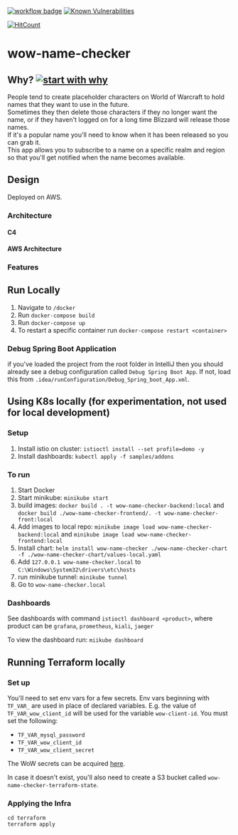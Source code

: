 [![workflow badge](https://github.com/zinbo/wow-name-checker/actions/workflows/main.yml/badge.svg)](https://github.com/zinbo/wow-name-checker/actions)
[![Known Vulnerabilities](https://snyk.io/test/github/zinbo/wow-name-checker/badge.svg)](https://snyk.io/test/github/zinbo/wow-name-checker/badge.svg)


[![HitCount](https://hits.dwyl.com/zinbo/wow-name-checker.svg)](https://hits.dwyl.com/zinbo/wow-name-checker)

# wow-name-checker

## Why? [![start with why](https://img.shields.io/badge/start%20with-why%3F-brightgreen.svg?style=flat)](https://www.ted.com/talks/simon_sinek_how_great_leaders_inspire_action)
People tend to create placeholder characters on World of Warcraft to hold names that they want to use in the future.  
Sometimes they then delete those characters if they no longer want the name, or if they haven't logged on for a long time Blizzard will release those names.  
If it's a popular name you'll need to know when it has been released so you can grab it.  
This app allows you to subscribe to a name on a specific realm and region so that you'll get notified when the name becomes available.

## Design
Deployed on AWS.

### Architecture

#### C4

#### AWS Architecture

### Features


## Run Locally
1. Navigate to `/docker`
2. Run `docker-compose build`
3. Run `docker-compose up`
4. To restart a specific container run `docker-compose restart <container>`

### Debug Spring Boot Application
if you've loaded the project from the root folder in IntelliJ then you should already see a debug configuration called `Debug Spring Boot App`. If not, load this from `.idea/runConfiguration/Debug_Spring_boot_App.xml`.

## Using K8s locally (for experimentation, not used for local development)

### Setup
1. Install istio on cluster: `istioctl install --set profile=demo -y`
2. Install dashboards: `kubectl apply -f samples/addons`

### To run
1. Start Docker
2. Start minikube: `minikube start`
3. build images: `docker build . -t wow-name-checker-backend:local` and `docker build ./wow-name-checker-frontend/. -t wow-name-checker-front:local`
4. Add images to local repo: `minikube image load wow-name-checker-backend:local` and `minikube image load wow-name-checker-frontend:local` 
5. Install chart: `helm install wow-name-checker ./wow-name-checker-chart -f ./wow-name-checker-chart/values-local.yaml`
6. Add `127.0.0.1 wow-name-checker.local` to `C:\Windows\System32\drivers\etc\hosts`
7. run minikube tunnel: `minikube tunnel`
8. Go to `wow-name-checker.local`

### Dashboards
See dashboards with command `istioctl dashboard <product>`, where product can be `grafana`, `prometheus`, `kiali`, `jaeger`

To view the dashboard run: `miikube dashboard`

## Running Terraform locally
### Set up
You'll need to set env vars for a few secrets. Env vars beginning with `TF_VAR_` are used in place of declared variables. E.g. the value of `TF_VAR_wow_client_id` 
will be used for the variable `wow-client-id`.
You must set the following:
- `TF_VAR_mysql_password`
- `TF_VAR_wow_client_id`
- `TF_VAR_wow_client_secret`

The WoW secrets can be acquired [here](https://develop.battle.net/access/clients).

In case it doesn't exist, you'll also need to create a S3 bucket called `wow-name-checker-terraform-state`.

### Applying the Infra
```shell
cd terraform
terraform apply
```